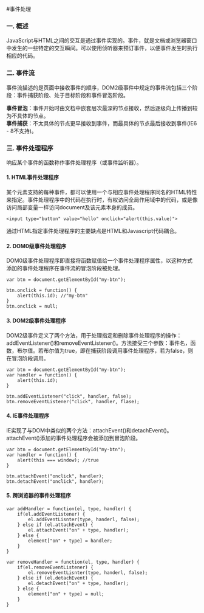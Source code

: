 #事件处理

### 一. 概述
JavaScript与HTML之间的交互是通过事件实现的。事件，就是文档或浏览器窗口中发生的一些特定的交互瞬间。可以使用侦听器来预订事件，以便事件发生时执行相应的代码。

### 二. 事件流
事件流描述的是页面中接收事件的顺序，DOM2级事件中规定的事件流包括三个阶段：事件捕获阶段、处于目标阶段和事件冒泡阶段。  
  
**事件冒泡**：事件开始时由文档中嵌套层次最深的节点接收，然后逐级向上传播到较为不具体的节点。  
**事件捕获**：不太具体的节点更早接收到事件，而最具体的节点最后接收到事件(IE6 - 8不支持)。  

### 三. 事件处理程序
响应某个事件的函数称作事件处理程序（或事件监听器）。

#### 1. HTML事件处理程序
某个元素支持的每种事件，都可以使用一个与相应事件处理程序同名的HTML特性来指定。事件处理程序中的代码在执行时，有权访问全局作用域中的代码，或是像访问局部变量一样访问document及该元素本身的成员。

    <input type="button" value="hello" onclick="alert(this.value)">
    
通过HTML指定事件处理程序的主要缺点是HTML和Javascript代码耦合。

#### 2. DOM0级事件处理程序
DOM0级事件处理程序即直接将函数赋值给一个事件处理程序属性，以这种方式添加的事件处理程序在事件流的冒泡阶段被处理。

    var btn = document.getElementById("my-btn");
    
    btn.onclick = function() {
        alert(this.id); //"my-btn"
    }
    btn.onclick = null;
    
#### 3. DOM2级事件处理程序
DOM2级事件定义了两个方法，用于处理指定和删除事件处理程序的操作：addEventListener()和removeEventListener()。方法接受三个参数：事件名，函数，布尔值。若布尔值为true，即在捕获阶段调用事件处理程序，若为false，则在冒泡阶段调用。

    var btn = document.getElementById("my-btn");
    var handler = function() {
        alert(this.id);
    }
    
    btn.addEventListener("click", handler, false);
    btn.removeEventListener("click", handler, flase);
    
#### 4. IE事件处理程序
IE实现了与DOM中类似的两个方法：attachEvent()和detachEvent()。attachEvent()添加的事件处理程序会被添加到冒泡阶段。

    var btn = document.getElementById("my-btn");
    var handler = function() {
        alert(this === window); //true
    }
    
    btn.attachEvent("onclick", handler);
    btn.detachEvent("onclick", handler);
    
#### 5. 跨浏览器的事件处理程序

    var addHandler = function(el, type, handler) {
        if(el.addEventListener) {
            el.addEventLisnter(type, handerl, false);
        } else if (el.attachEvent) {
            el.attachEvent("on" + type, handler);
        } else {
            element["on" + type] = handler;
        }
    }
    
    var removeHandler = function(el, type, handler) {
        if(el.removeEventListener) {
            el.removeEventLisnter(type, handerl, false);
        } else if (el.detachEvent) {
            el.detachEvent("on" + type, handler);
        } else {
            element["on" + type] = null;
        }
    }